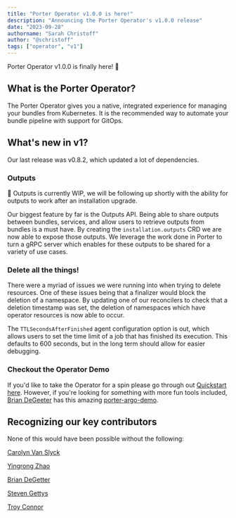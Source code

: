 ```yaml
---
title: "Porter Operator v1.0.0 is here!"
description: "Announcing the Porter Operator's v1.0.0 release"
date: "2023-09-28"
authorname: "Sarah Christoff"
author: "@schristoff"
tags: ["operator", "v1"]
---
```


Porter Operator v1.0.0 is finally here! 🎉

## What is the Porter Operator?

The Porter Operator gives you a native, integrated experience for managing your bundles from Kubernetes. It is the recommended way to automate your bundle pipeline with support for GitOps.

## What's new in v1?
Our last release was v0.8.2, which updated a lot of dependencies.

### Outputs
🚨 Outputs is currently WIP, we will be following up shortly with the 
ability for outputs to work after an installation upgrade.


Our biggest feature by far is the Outputs API. Being able to share outputs between bundles,
services, and allow users to retrieve outputs from bundles is a must have. By creating the
`installation.outputs` CRD we are now able to expose those outputs. We leverage the work done
in Porter to turn a gRPC server which enables for these outputs to be shared for a variety of
use cases. 

### Delete all the things!

There were a myriad of issues we were running into when trying to delete resources. One of these issues being that a finalizer would block the deletion of a namespace. By updating one of our reconcilers to check that a deletion timestamp was set, the deletion of namespaces which have operator resources is now able to occur.

The `TTLSecondsAfterFinished` agent configuration option is out, which allows users to set the time limit of a job that has finished its execution. This defaults to 600 seconds, but in the long term should allow for easier debugging.

### Checkout the Operator Demo
If you'd like to take the Operator for a spin please go through out [Quickstart here](https://porter.sh/docs/operator/quickstart/). However, if you're looking for something with more fun tools included, [Brian DeGeeter](https://github.com/bdegeeter) has this amazing [porter-argo-demo](https://github.com/bdegeeter/porter-argo-demo).


## Recognizing our key contributors
None of this would have been possible without the following:

[Carolyn Van Slyck](https://github.com/carolynvs)

[Yingrong Zhao](https://github.com/VinozzZ)

[Brian DeGetter](https://github.com/bdegeeter)

[Steven Gettys](https://github.com/sgettys)

[Troy Connor](https://github.com/troy0820)



